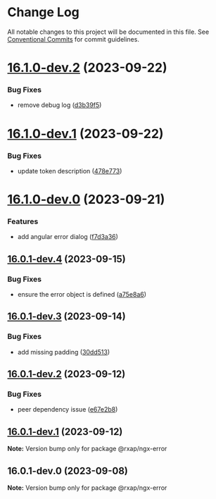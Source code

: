 # Change Log

All notable changes to this project will be documented in this file.
See [Conventional Commits](https://conventionalcommits.org) for commit guidelines.

# [16.1.0-dev.2](https://gitlab.com/rxap/packages/compare/@rxap/ngx-error@16.1.0-dev.1...@rxap/ngx-error@16.1.0-dev.2) (2023-09-22)

### Bug Fixes

- remove debug log ([d3b39f5](https://gitlab.com/rxap/packages/commit/d3b39f5d7aeba6810a1c23d61240a35aa07268e1))

# [16.1.0-dev.1](https://gitlab.com/rxap/packages/compare/@rxap/ngx-error@16.1.0-dev.0...@rxap/ngx-error@16.1.0-dev.1) (2023-09-22)

### Bug Fixes

- update token description ([478e773](https://gitlab.com/rxap/packages/commit/478e7735b345ab8a9a205e266e109da3f1eeecd1))

# [16.1.0-dev.0](https://gitlab.com/rxap/packages/compare/@rxap/ngx-error@16.0.1-dev.4...@rxap/ngx-error@16.1.0-dev.0) (2023-09-21)

### Features

- add angular error dialog ([f7d3a36](https://gitlab.com/rxap/packages/commit/f7d3a369bfbd74f7a02d1ad46bfface528a035c4))

## [16.0.1-dev.4](https://gitlab.com/rxap/packages/compare/@rxap/ngx-error@16.0.1-dev.3...@rxap/ngx-error@16.0.1-dev.4) (2023-09-15)

### Bug Fixes

- ensure the error object is defined ([a75e8a6](https://gitlab.com/rxap/packages/commit/a75e8a640afe26ab2d8179b1c3a6432d110666c3))

## [16.0.1-dev.3](https://gitlab.com/rxap/packages/compare/@rxap/ngx-error@16.0.1-dev.2...@rxap/ngx-error@16.0.1-dev.3) (2023-09-14)

### Bug Fixes

- add missing padding ([30dd513](https://gitlab.com/rxap/packages/commit/30dd51326d1b8f938d0ff543c3cd2b4191b8d556))

## [16.0.1-dev.2](https://gitlab.com/rxap/packages/compare/@rxap/ngx-error@16.0.1-dev.1...@rxap/ngx-error@16.0.1-dev.2) (2023-09-12)

### Bug Fixes

- peer dependency issue ([e67e2b8](https://gitlab.com/rxap/packages/commit/e67e2b8eb884b598536d16c2c544a9ad9be5b53e))

## [16.0.1-dev.1](https://gitlab.com/rxap/packages/compare/@rxap/ngx-error@16.0.1-dev.0...@rxap/ngx-error@16.0.1-dev.1) (2023-09-12)

**Note:** Version bump only for package @rxap/ngx-error

## 16.0.1-dev.0 (2023-09-08)

**Note:** Version bump only for package @rxap/ngx-error

